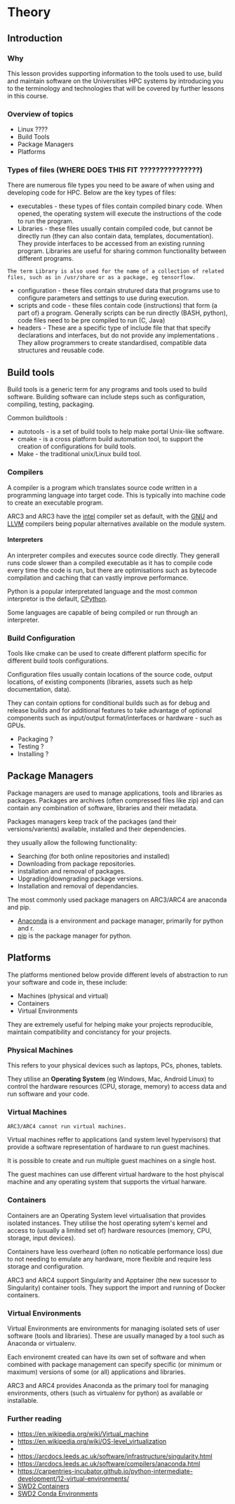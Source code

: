 # Theory

## Introduction

### Why

This lesson provides supporting information to the tools used to use, build and maintain software on the Universities HPC systems by introducing you to the terminology and technologies that will be covered by further lessons in this course.

### Overview of topics

* Linux ????
* Build Tools
* Package Managers
* Platforms

### Types of files (WHERE DOES THIS FIT ???????????????)

There are numerous file types you need to be aware of when using and developing code for HPC.
Below are the key types of files:

* executables - these types of files contain compiled binary code. When opened, the operating system will execute the instructions of the code to run the program.
* Libraries - these files usually contain compiled code, but cannot be directly run (they can also contain data, templates, documentation). They provide interfaces to be accessed from an existing running program. Libraries are useful for sharing common functionality between different programs.
```{Note}
The term Library is also used for the name of a collection of related files, such as in /usr/share or as a package, eg tensorflow.
```

* configuration - these files contain strutured data that programs use to  configure parameters and settings to use during execution.
* scripts and code - these files contain code (instructions) that form (a part of) a program. Generally scripts can be run directly (BASH, python), code files need to be pre compiled to run (C, Java)
* headers - These are a specific type of include file that that specify declarations and interfaces, but do not provide any implementations . They allow programmers to create standardised, compatible data structures and reusable code.

## Build tools

Build tools is a generic term for any programs and tools used to build software. Building software can include steps such as configuration, compiling, testing, packaging.

Common buildtools :

* autotools - is a set of build tools to help make portal Unix-like software.
* cmake - is a cross platform build automation tool, to support the creation of configurations for build tools.
* Make - the traditional unix/Linux build tool.

### Compilers

A compiler is a program which translates source code written in a programming language into target code. This is typically into machine code to create an executable program.

ARC3 and ARC3 have the [intel](https://arcdocs.leeds.ac.uk/software/compilers/intel.html) compiler set as default, with the [GNU](https://arcdocs.leeds.ac.uk/software/compilers/gnu.html) and [LLVM](https://arcdocs.leeds.ac.uk/software/compilers/llvm.html) compilers being popular alternatives available on the module system.

#### Interpreters

An interpreter compiles and executes source code directly. They generall runs code slower than a compiled executable as it has to compile code every time the code is run, but there are optimisations such as bytecode compilation and caching that can vastly improve performance.

Python is a popular interpretated language and the most common interpretor is the default, [CPython](https://en.wikipedia.org/wiki/CPython).

Some languages are capable of being compiled or run through an interpreter.

### Build Configuration

Tools like cmake can be used to create different platform specific for different build tools configurations.

Configuration files usually contain locations of the source code, output locations, of existing components (libraries, assets such as help documentation, data).

They can contain options for conditional builds such as for debug and release builds and for additional features to take advantage of optional components  such as input/output format/interfaces or hardware - such as GPUs.

* Packaging ?
* Testing ?
* Installing ?

## Package Managers

Package managers are used to manage applications, tools and libraries as packages. Packages  are archives (often compressed files like zip) and can contain any combination of software, libraries and their metadata.

Packages managers keep track of the packages (and their versions/varients) available, installed and their dependencies.

  they usually allow the following functionality:

* Searching (for both online repositories and installed)
* Downloading from package repositories.
* installation and removal of packages.
* Upgrading/downgrading package versions.
* Installation and removal of dependancies.

The most commonly used package managers on ARC3/ARC4 are anaconda and pip.

* [Anaconda](https://arcdocs.leeds.ac.uk/software/compilers/anaconda.html) is a environment and package manager, primarily for python and r.
* [pip](https://en.wikipedia.org/wiki/Pip_(package_manager)) is the package manager for python.

## Platforms

The platforms mentioned below provide different levels of abstraction to run your software and code in, these include:

* Machines (physical and virtual)
* Containers
* Virtual Environments

They are extremely useful for helping make your projects reproducible, maintain compatibility and concistancy for your projects.

### Physical Machines

This refers to your physical devices such as laptops, PCs, phones, tablets.

They utilise an **Operating System** (eg Windows, Mac, Android Linux) to control the hardware resources (CPU, storage, memory) to access data and run software and your code.

### Virtual Machines

```{Note}
ARC3/ARC4 cannot run virtual machines.
```

Virtual machines reffer to applications (and system level hypervisors) that provide a software representation of hardware to run guest machines.

It is possible to create and run multiple guest machines on a single host.

The guest machines can use different virtual hardware to the host phyiscal machine and any operating system that supports the virtual harware.

### Containers

Containers are an Operating System level virtualisation that provides isolated instances.
They utilise the host operating sytem's kernel and access to (usually a limited set of) hardware resources (memory, CPU, storage, input devices).

Containers have less overheard (often no noticable performance loss) due to not needing to emulate any hardware, more flexible and require less storage and configuration.

ARC3 and ARC4 support Singularity and Apptainer (the new sucessor to Singularity) container tools. They support the import and running of Docker containers.

### Virtual Environments

Virtual Environments are environments for managing isolated sets of user software (tools and libraries).
These are usually managed by a tool such as Anaconda or virtualenv.

Each environemt created can have its own set of software and when combined with package management can specify specific (or minimum or maximum) versions of some (or all) applications and libraries.

ARC3 and ARC4 provides Anaconda as the primary tool for managing environments, others (such as virtualenv for python) as available or installable.

### Further reading

* <https://en.wikipedia.org/wiki/Virtual_machine>
* <https://en.wikipedia.org/wiki/OS-level_virtualization>
*
* <https://arcdocs.leeds.ac.uk/software/infrastructure/singularity.html>
* <https://arcdocs.leeds.ac.uk/software/compilers/anaconda.html>
* <https://carpentries-incubator.github.io/python-intermediate-development/12-virtual-environments/>
* [SWD2 Containers](containers)
* [SWD2 Conda Environments](conda.html#conda-environments)
